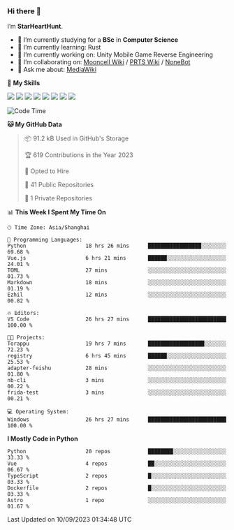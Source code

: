 ### Hi there 👋

I’m **StarHeartHunt**.

- 🏫 I’m currently studying for a **BSc** in **Computer Science**
- 🌱 I’m currently learning: Rust
- 🔭 I’m currently working on: Unity Mobile Game Reverse Engineering
- 👯 I’m collaborating on: [Mooncell Wiki](https://fgo.wiki/) / [PRTS Wiki](http://prts.wiki/) / [NoneBot](https://github.com/nonebot)
- 💬 Ask me about: [MediaWiki](https://www.mediawiki.org)

🌟 **My Skills**

![](https://img.shields.io/badge/-Python-3e74a2?style=flat-square&logo=Python&logoColor=fff)
![](https://img.shields.io/badge/-Node.js-339933?style=flat-square&logo=node.js&logoColor=fff)
![](https://img.shields.io/badge/-Vue-4fc08d?style=flat-square&logo=vue.js&logoColor=fff)
![](https://img.shields.io/badge/-React-2d98ce?style=flat-square&logo=React&logoColor=fff)
![](https://img.shields.io/badge/-TypeScript-3178C6?style=flat-square&logo=TypeScript&logoColor=fff)
![](https://img.shields.io/badge/-Docker-2496ED?style=flat-square&logo=Docker&logoColor=fff)
![](https://img.shields.io/badge/-Linux-000000?style=flat-square&logo=Linux&logoColor=fff)
![](https://img.shields.io/badge/-Dotnet-512bd4?style=flat-square&logo=.net&logoColor=fff)

<!--START_SECTION:waka-->
![Code Time](http://img.shields.io/badge/Code%20Time-606%20hrs%2028%20mins-blue)

**🐱 My GitHub Data** 

> 📦 91.2 kB Used in GitHub's Storage 
 > 
> 🏆 619 Contributions in the Year 2023
 > 
> 💼 Opted to Hire
 > 
> 📜 41 Public Repositories 
 > 
> 🔑 1 Private Repositories 
 > 
📊 **This Week I Spent My Time On** 

```text
🕑︎ Time Zone: Asia/Shanghai

💬 Programming Languages: 
Python                   18 hrs 26 mins      █████████████████░░░░░░░░   69.68 % 
Vue.js                   6 hrs 21 mins       ██████░░░░░░░░░░░░░░░░░░░   24.01 % 
TOML                     27 mins             ░░░░░░░░░░░░░░░░░░░░░░░░░   01.73 % 
Markdown                 18 mins             ░░░░░░░░░░░░░░░░░░░░░░░░░   01.19 % 
Ezhil                    12 mins             ░░░░░░░░░░░░░░░░░░░░░░░░░   00.82 % 

🔥 Editors: 
VS Code                  26 hrs 27 mins      █████████████████████████   100.00 % 

🐱‍💻 Projects: 
Torappu                  19 hrs 7 mins       ██████████████████░░░░░░░   72.23 % 
registry                 6 hrs 45 mins       ██████░░░░░░░░░░░░░░░░░░░   25.53 % 
adapter-feishu           28 mins             ░░░░░░░░░░░░░░░░░░░░░░░░░   01.80 % 
nb-cli                   3 mins              ░░░░░░░░░░░░░░░░░░░░░░░░░   00.22 % 
frida-test               3 mins              ░░░░░░░░░░░░░░░░░░░░░░░░░   00.21 % 

💻 Operating System: 
Windows                  26 hrs 27 mins      █████████████████████████   100.00 % 
```

**I Mostly Code in Python** 

```text
Python                   20 repos            ████████░░░░░░░░░░░░░░░░░   33.33 % 
Vue                      4 repos             ██░░░░░░░░░░░░░░░░░░░░░░░   06.67 % 
TypeScript               2 repos             █░░░░░░░░░░░░░░░░░░░░░░░░   03.33 % 
Dockerfile               2 repos             █░░░░░░░░░░░░░░░░░░░░░░░░   03.33 % 
Astro                    1 repo              ░░░░░░░░░░░░░░░░░░░░░░░░░   01.67 % 
```




 Last Updated on 10/09/2023 01:34:48 UTC
<!--END_SECTION:waka-->
